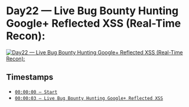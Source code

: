 # Day22 — Live Bug Bounty Hunting Google+ Reflected XSS (Real-Time Recon):
[![Day22 — Live Bug Bounty Hunting Google+ Reflected XSS (Real-Time Recon):](https://img.youtube.com/vi/ftNinJeOHHo/maxresdefault.jpg)](https://youtu.be/ftNinJeOHHo)

## Timestamps
- [`00:00:00 — Start`](https://youtu.be/ftNinJeOHHo?t=0)
- [`00:00:03 — Live Bug Bounty Hunting Google+ Reflected XSS`](https://youtu.be/ftNinJeOHHo?t=3)
